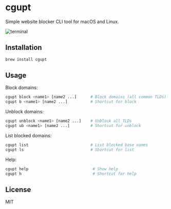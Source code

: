 # cgupt

Simple website blocker CLI tool for macOS and Linux.

![terminal](https://github.com/user-attachments/assets/5290e15e-a71a-4982-9114-8523dded4d31)


## Installation

```bash
brew install cgupt
```

## Usage

Block domains:

```bash
cgupt block <name1> [name2 ...]      # Block domains (all common TLDs)
cgupt b <name1> [name2 ...]          # Shortcut for block
```

Unblock domains:

```bash
cgupt unblock <name1> [name2 ...]    # Unblock all TLDs
cgupt ub <name1> [name2 ...]         # Shortcut for unblock
```

List blocked domains:

```bash
cgupt list                           # List blocked base names
cgupt ls                             # Shortcut for list
```

Help:

```bash
cgupt help                            # Show help
cgupt h                               # Shortcut for help
```

## License

MIT
